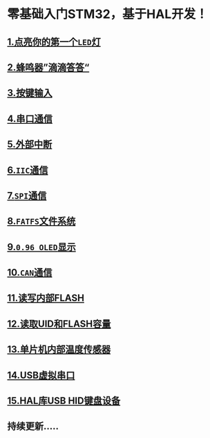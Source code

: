 # 零基础入门STM32，基于HAL开发！

## [**1.点亮你的第一个`LED`灯**](https://gitee.com/acaterpillar/nebula-pi-stm32/blob/master/1-LED/1.%E7%82%B9%E4%BA%AE%E4%BD%A0%E7%9A%84%E7%AC%AC%E4%B8%80%E4%B8%AALED.md) 
## [**2.蜂鸣器”滴滴答答“**]() 
## [**3.按键输入**]() 
## [**4.串口通信**]() 
## [**5.外部中断**]() 
## [**6.`IIC`通信**]() 
## [**7.`SPI`通信**]() 
## [**8.`FATFS`文件系统**]() 
## [**9.`0.96 OLED`显示**]() 
## [**10.`CAN`通信**]() 
## [**11.读写内部FLASH**]() 
## [**12.读取UID和FLASH容量**]() 
## [**13.单片机内部温度传感器**]() 
## [**14.USB虚拟串口**]() 
## [**15.HAL库USB HID键盘设备**]() 
## **持续更新.....** 